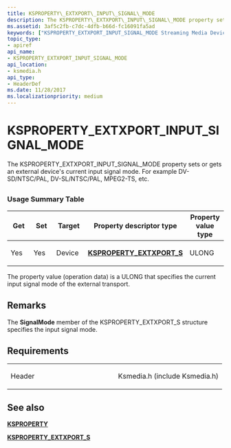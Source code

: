 ```yaml
---
title: KSPROPERTY\_EXTXPORT\_INPUT\_SIGNAL\_MODE
description: The KSPROPERTY\_EXTXPORT\_INPUT\_SIGNAL\_MODE property sets or gets an external device's current input signal mode. For example DV-SD/NTSC/PAL, DV-SL/NTSC/PAL, MPEG2-TS, etc.
ms.assetid: 3af5c2fb-c7dc-4dfb-b66d-fc16091fa5ad
keywords: ["KSPROPERTY_EXTXPORT_INPUT_SIGNAL_MODE Streaming Media Devices"]
topic_type:
- apiref
api_name:
- KSPROPERTY_EXTXPORT_INPUT_SIGNAL_MODE
api_location:
- ksmedia.h
api_type:
- HeaderDef
ms.date: 11/28/2017
ms.localizationpriority: medium
---
```


# KSPROPERTY\_EXTXPORT\_INPUT\_SIGNAL\_MODE


The KSPROPERTY\_EXTXPORT\_INPUT\_SIGNAL\_MODE property sets or gets an external device's current input signal mode. For example DV-SD/NTSC/PAL, DV-SL/NTSC/PAL, MPEG2-TS, etc.

## <span id="ddk_ksproperty_extxport_input_signal_mode_ks"></span><span id="DDK_KSPROPERTY_EXTXPORT_INPUT_SIGNAL_MODE_KS"></span>


### Usage Summary Table

<table>
<colgroup>
<col width="20%" />
<col width="20%" />
<col width="20%" />
<col width="20%" />
<col width="20%" />
</colgroup>
<thead>
<tr class="header">
<th>Get</th>
<th>Set</th>
<th>Target</th>
<th>Property descriptor type</th>
<th>Property value type</th>
</tr>
</thead>
<tbody>
<tr class="odd">
<td><p>Yes</p></td>
<td><p>Yes</p></td>
<td><p>Device</p></td>
<td><p><a href="https://docs.microsoft.com/windows-hardware/drivers/ddi/ksmedia/ns-ksmedia-ksproperty_extxport_s" data-raw-source="[&lt;strong&gt;KSPROPERTY_EXTXPORT_S&lt;/strong&gt;](https://docs.microsoft.com/windows-hardware/drivers/ddi/ksmedia/ns-ksmedia-ksproperty_extxport_s)"><strong>KSPROPERTY_EXTXPORT_S</strong></a></p></td>
<td><p>ULONG</p></td>
</tr>
</tbody>
</table>

 

The property value (operation data) is a ULONG that specifies the current input signal mode of the external transport.

Remarks
-------

The **SignalMode** member of the KSPROPERTY\_EXTXPORT\_S structure specifies the input signal mode.

Requirements
------------

<table>
<colgroup>
<col width="50%" />
<col width="50%" />
</colgroup>
<tbody>
<tr class="odd">
<td><p>Header</p></td>
<td>Ksmedia.h (include Ksmedia.h)</td>
</tr>
</tbody>
</table>

## See also


[**KSPROPERTY**](https://docs.microsoft.com/windows-hardware/drivers/ddi/ks/ns-ks-ksidentifier)

[**KSPROPERTY\_EXTXPORT\_S**](https://docs.microsoft.com/windows-hardware/drivers/ddi/ksmedia/ns-ksmedia-ksproperty_extxport_s)

 

 






